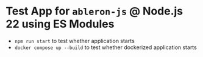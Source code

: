 # Test App for `ableron-js` @ Node.js 22 using ES Modules

* `npm run start` to test whether application starts
* `docker compose up --build` to test whether dockerized application starts
